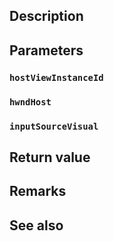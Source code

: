 ## Description

## Parameters

### `hostViewInstanceId`

### `hwndHost`

### `inputSourceVisual`

## Return value

## Remarks

## See also